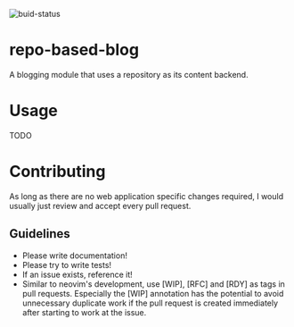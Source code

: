 ![buid-status](https://travis-ci.org/saep/saeplog.svg?branch=master)

# repo-based-blog

A blogging module that uses a repository as its content backend.

# Usage

TODO

# Contributing

As long as there are no web application specific changes required, I would
usually just review and accept every pull request.

## Guidelines

* Please write documentation!
* Please try to write tests!
* If an issue exists, reference it!
* Similar to neovim's development, use [WIP], [RFC] and [RDY] as tags in
  pull requests. Especially the [WIP] annotation has the potential to avoid
  unnecessary duplicate work if the pull request is created immediately
  after starting to work at the issue.

